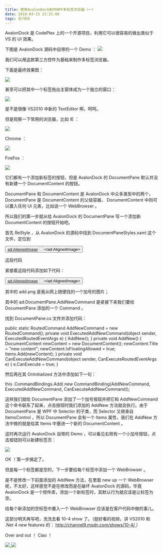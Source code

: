 ```yaml
---
title: 使用AvalonDock制作WPF多标签浏览器（一）
date: 2010-03-15 22:31:00
tags: 杂7杂8
---
```

AvalonDock  是  CodePlex  上的一个开源项目，利用它可以很容易的做出类似于  VS  的  UI  效果。

下图是  AvalonDock  源码中自带的一个  Demo  ：
![](http://images.cnblogs.com/cnblogs_com/cuipengfei/2010-03-15_21-01-24.jpg)

我们可以用这款第三方控件为基础来制作多标签浏览器。

下面是最终效果图：

![](http://images.cnblogs.com/cnblogs_com/cuipengfei/2010-03-15_21-46-42.jpg)

甚至可以把其中一个标签拖出主窗体成为一个独立的窗口：

![](http://images.cnblogs.com/cnblogs_com/cuipengfei/2010-03-15_21-49-41.jpg)

是不是很像  VS2010  中新的  TextEditor  啊，呵呵。

但是观察一下常用的浏览器，比如  IE  ：

![](http://images.cnblogs.com/cnblogs_com/cuipengfei/2010-03-15_21-08-15.jpg)

Chrome  ：

![](http://images.cnblogs.com/cnblogs_com/cuipengfei/2010-03-15_21-06-04.jpg)

FireFox  ：

![](http://images.cnblogs.com/cnblogs_com/cuipengfei/2010-03-15_21-06-25.jpg)

它们都有一个添加新标签的按钮，但是  AvalonDock  的  DocumentPane  默认并没有新建一个  DocumentContent
的按钮。

DocumentPane  和  DocumentContent  是  AvalonDock  中众多类型中的两个，  DocumentPane  是
DocumentContent  的父级容器，  DocumentContent  中则可以置入任何  UI  元素，比如说一个  WebBrowser
。

所以我们的第一步就从给  AvalonDock  的  DocumentPane  写一个添加新  DocumentContent  的按钮开始吧。

首先  ReStyle  ，从  AvalonDock  的源码中找到  DocumentPaneStyles.xaml  这个文件，定位到

<Button x:Name="PART_ShowContextMenuButton" DockPanel.Dock="Right" Width="18"
Height="18" Style="{StaticResource PaneHeaderCommandStyle}"
mce_Style="{StaticResource PaneHeaderCommandStyle}"
Command="ad:DocumentPane.ShowDocumentsListMenuCommand"> <ad:AlignedImage>
<Image x:Name="ShowContextMenuIcon" Source="Images/PinMenu.png" Width="13"
Height="13" Stretch="Uniform"/> </ad:AlignedImage> </Button>

这段代码

紧接着这段代码添加如下代码：

<Button DockPanel.Dock="Right" Width="18" Height="18" Style="{StaticResource
PaneHeaderCommandStyle}" mce_Style="{StaticResource PaneHeaderCommandStyle}"
Command="ad:DocumentPane.AddNewCommand"> <ad:AlignedImage> <Image
Source="Images/add.png" Width="13" Height="13" Stretch="Uniform"/>
</ad:AlignedImage> </Button>

其中的  add.png  是我从网上随便找的一个加号的图片；

其中的  ad:DocumentPane.AddNewCommand  是紧接下来我们要给  DocumentPane  添加的一个  Command  。

找到  DocumentPane.cs  文件并添加代码：

public static RoutedCommand AddNewCommand = new RoutedCommand(); private void
ExecutedAddNewCommand(object sender, ExecutedRoutedEventArgs e) { AddNew(); }
private void AddNew() { DocumentContent newContent = new DocumentContent();
newContent.Title = "new content"; newContent.IsFloatingAllowed = true;
Items.Add(newContent); } private void CanExecuteAddNewCommand(object sender,
CanExecuteRoutedEventArgs e) { e.CanExecute = true; }

然后再在其  OnInitialized  方法中添加如下一句：

this  .CommandBindings.Add(  new  CommandBinding(AddNewCommand,
ExecutedAddNewCommand, CanExecuteAddNewCommand));

这样我们就给  DocumentPane  添加了一个加号按钮并把它和  AddNewCommand  这个命令联系了起来，点击按钮时我们添加的
AddNew  方法就会执行。由于  DocumentPane  是  WPF  中  Selector  的子类，而  Selector  又继承自
ItemsControl  ，所以  DocumentPane  会有一个  Items  属性，我们在  AddNew  方法中做的就是给其  Items
中塞进一个新的  DocumentContent  。

这时再次运行  AvalonDock  自带的  Demo  ，可以看见右侧有一个小加号按钮，点击按钮则可以新建标签页：

![](http://images.cnblogs.com/cnblogs_com/cuipengfei/2010-03-15_21-34-27.jpg)

OK  ！第一步搞定了。

但是每一个标签都是空的，下一步要给每个标签中添加一个  WebBrowser  。

是不是修改一下前面添加的  AddNew  方法，在里面  new up  一个  WebBrowser  呢，不太好，这样感觉不是在修改而是在破坏
AvalonDock  的源码，毕竟  AvalonDock  是一个控件库，添加一个新标签时，其默认行为就应该是让标签为空。

给每个新添加的空标签中置入一个  WebBrowser  应该是在客户代码中做的事儿。

这部分明天再写吧，洗洗去看  10-4 show  了。（挺好看的视频，讲  VS2010  和  .Net 4 new features  的：  [
http://channel9.msdn.com/shows/10-4/  ](http://channel9.msdn.com/shows/10-4/)
）

Over and out  ！  Ciao  ！



[ ![](https://profile.csdnimg.cn/5/2/5/3_cuipengfei1)
![](https://g.csdnimg.cn/static/user-reg-year/1x/11.png)
](https://blog.csdn.net/cuipengfei1)





